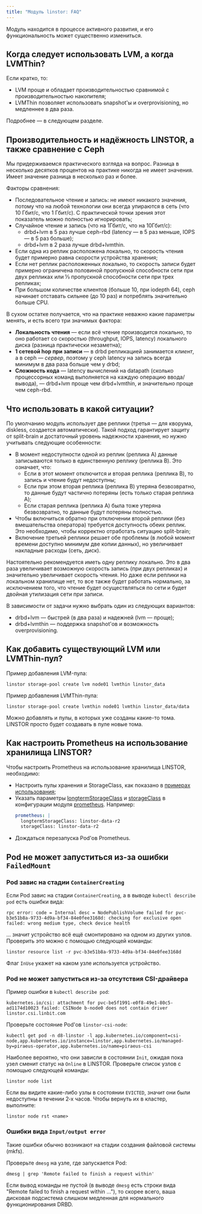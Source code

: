 ```yaml
---
title: "Модуль linstor: FAQ"
---
```


<div class="docs__information warning active">
Модуль находится в процессе активного развития, и его функциональность может существенно измениться.
</div>

## Когда следует использовать LVM, а когда LVMThin?

Если кратко, то:
- LVM проще и обладает производительностью сравнимой с производительностью накопителя;
- LVMThin позволяет использовать snapshot'ы и overprovisioning, но медленнее в два раза.

Подробнее — в следующем разделе.

## Производительность и надёжность LINSTOR, а также сравнение с Ceph

Мы придерживаемся практического взгляда на вопрос. Разница в несколько десятков процентов на практике никогда не имеет значения. Имеет значение разница в несколько раз и более.

Факторы сравнения:
- Последовательное чтение и запись: не имеют никакого значения, потому что на любой технологии они всегда упираются в сеть (что 10 Гбит/с, что 1 Гбит/с). С практической точки зрения этот показатель можно полностью игнорировать;
- Случайное чтение и запись (что на 1Гбит/с, что на 10Гбит/с):
  - drbd+lvm в 5 раз лучше ceph-rbd (latency — в 5 раз меньше, IOPS — в 5 раз больше);
  - drbd+lvm в 2 раза лучше drbd+lvmthin.
- Если одна из реплик расположена локально, то скорость чтения будет примерно равна скорости устройства хранения;
- Если нет реплик расположенных локально, то скорость записи будет примерно ограничена половиной пропускной способности сети при двух репликах или ⅓ пропускной способности сети при трех репликах;
- При большом количестве клиентов (больше 10, при iodepth 64), ceph начинает отставать сильнее (до 10 раз) и потреблять значительно больше CPU.

В сухом остатке получается, что на практике неважно какие параметры менять, и есть всего три значимых фактора:
- **Локальность чтения** — если всё чтение производится локально, то оно работает со скоростью (throughput, IOPS, latency) локального диска (разница практически незаметна); 
- **1 сетевой hop при записи** — в drbd репликацией занимается *клиент*, а в ceph — *сервер*, поэтому у ceph latency на запись всегда минимум в два раза больше чем у drbd;
- **Сложность кода** — latency вычислений на datapath (сколько процессорных команд выполняется на каждую операцию ввода/вывода), — drbd+lvm проще чем drbd+lvmthin, и значительно проще чем ceph-rbd.

## Что использовать в какой ситуации?

По умолчанию модуль использует две реплики (третья — для кворума, diskless, создается автоматически). Такой подход гарантирует защиту от split-brain и достаточный уровень надежности хранения, но нужно учитывать следующие особенности:
  - В момент недоступности одной из реплик (реплика A) данные записываются только в единственную реплику (реплика B). Это означает, что:
    - Если в этот момент отключится и вторая реплика (реплика B), то запись и чтение будут недоступны;
    - Если при этом вторая реплика (реплика B) утеряна безвозвратно, то данные будут частично потеряны (есть только старая реплика A);
    - Если старая реплика (реплика A) была тоже утеряна безвозвратно, то данные будут потеряны полностью.
  - Чтобы включиться обратно при отключении второй реплики (без вмешательства оператора) требуется доступность обеих реплик. Это необходимо, чтобы корректно отработать ситуацию split-brain;
  - Включение третьей реплики решает обе проблемы (в любой момент времени доступно минимум две копии данных), но увеличивает накладные расходы (сеть, диск).

Настоятельно рекомендуется иметь одну реплику локально. Это в два раза увеличивает возможную скорость запись (при двух репликах) и значительно увеличивает скорость чтения. Но даже если реплики на локальном хранилище нет, то все также будет работать нормально, за исключением того, что чтение будет осуществляться по сети и будет двойная утилизация сети при записи.

В зависимости от задачи нужно выбрать один из следующих вариантов:
- drbd+lvm — быстрей (в два раза) и надежней (lvm — проще);
- drbd+lvmthin — поддержка snapshot'ов и возможность overprovisioning.

## Как добавить существующий LVM или LVMThin-пул?

Пример добавления LVM-пула:
```shell
linstor storage-pool create lvm node01 lvmthin linstor_data
```

Пример добавления LVMThin-пула:
```shell
linstor storage-pool create lvmthin node01 lvmthin linstor_data/data
```

Можно добавлять и пулы, в которых уже созданы какие-то тома. LINSTOR просто будет создавать в пуле новые тома.

## Как настроить Prometheus на использование хранилища LINSTOR?

Чтобы настроить Prometheus на использование хранилища LINSTOR, необходимо:
- Настроить пулы хранения и StorageClass, как показано в [примерах использования](usage.html);
- Указать параметры [longtermStorageClass](../300-prometheus/configuration.html#parameters-longtermstorageclass) и [storageClass](../300-prometheus/configuration.html#parameters-storageclass) в конфигурации модуля [prometheus](../300-prometheus/). Например:
  ```yaml
  prometheus: |
    longtermStorageClass: linstor-data-r2
    storageClass: linstor-data-r2
  ```
- Дождаться перезапуска Pod'ов Prometheus.

## Pod не может запуститься из-за ошибки `FailedMount`

### Pod завис на стадии `ContainerCreating`
Если Pod завис на стадии `ContainerCreating`, а в выводе `kubectl describe pod` есть ошибки вида:

```
rpc error: code = Internal desc = NodePublishVolume failed for pvc-b3e51b8a-9733-4d9a-bf34-84e0fee3168d: checking for exclusive open failed: wrong medium type, check device health
```

... значит устройство всё ещё смонтировано на одном из других узлов. Проверить это можно с помощью следующей команды:
```shell
linstor resource list -r pvc-b3e51b8a-9733-4d9a-bf34-84e0fee3168d
```

Флаг `InUse` укажет на каком узле используется устройство.

### Pod не может запуститься из-за отсутствия CSI-драйвера

Пример ошибки в `kubectl describe pod`:

```
kubernetes.io/csi: attachment for pvc-be5f1991-e0f8-49e1-80c5-ad1174d10023 failed: CSINode b-node0 does not contain driver linstor.csi.linbit.com
```

Проверьте состояние Pod'ов `linstor-csi-node`:

```shell
kubectl get pod -n d8-linstor -l app.kubernetes.io/component=csi-node,app.kubernetes.io/instance=linstor,app.kubernetes.io/managed-by=piraeus-operator,app.kubernetes.io/name=piraeus-csi
```

Наиболее вероятно, что они зависли в состоянии `Init`, ожидая пока узел сменит статус на `Online` в LINSTOR. Проверьте список узлов с помощью следующей команды:

```shell
linstor node list
```

Если вы видите какие-либо узлы в состоянии `EVICTED`, значит они были недоступны в течении 2‑х часов. Чтобы вернуть их в кластер, выполните:

```shell
linstor node rst <name>
```

### Ошибки вида `Input/output error`

Такие ошибки обычно возникают на стадии создания файловой системы (mkfs).

Проверьте `dmesg` на узле, где запускается Pod:
```shell
dmesg | grep 'Remote failed to finish a request within'
```

Если вывод команды не пустой (в выводе `dmesg` есть строки вида "Remote failed to finish a request within ..."), то скорее всего, ваша дисковая подсистема слишком медленная для нормального функционирования DRBD.
